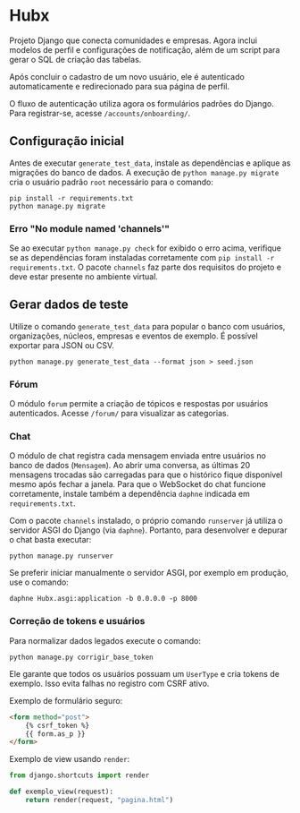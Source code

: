Hubx
====
Projeto Django que conecta comunidades e empresas. Agora inclui modelos de perfil
e configurações de notificação, além de um script para gerar o SQL de criação das
tabelas.

Após concluir o cadastro de um novo usuário, ele é autenticado automaticamente e
redirecionado para sua página de perfil.

O fluxo de autenticação utiliza agora os formulários padrões do Django. Para registrar-se, acesse `/accounts/onboarding/`.

Configuração inicial
--------------------
Antes de executar ``generate_test_data``, instale as dependências e aplique
as migrações do banco de dados. A execução de ``python manage.py migrate``
cria o usuário padrão ``root`` necessário para o comando:

```
pip install -r requirements.txt
python manage.py migrate
```

### Erro "No module named 'channels'"

Se ao executar ``python manage.py check`` for exibido o erro acima, verifique se
as dependências foram instaladas corretamente com ``pip install -r
requirements.txt``. O pacote ``channels`` faz parte dos requisitos do projeto e
deve estar presente no ambiente virtual.

Gerar dados de teste
--------------------
Utilize o comando ``generate_test_data`` para popular o banco com
usuários, organizações, núcleos, empresas e eventos de exemplo.
É possível exportar para JSON ou CSV.

```
python manage.py generate_test_data --format json > seed.json
```

### Fórum
O módulo `forum` permite a criação de tópicos e respostas por usuários autenticados. Acesse `/forum/` para visualizar as categorias.

### Chat
O módulo de chat registra cada mensagem enviada entre usuários no banco de dados
(`Mensagem`). Ao abrir uma conversa, as últimas 20 mensagens trocadas são
carregadas para que o histórico fique disponível mesmo após fechar a janela.
Para que o WebSocket do chat funcione corretamente, instale também a
dependência `daphne` indicada em `requirements.txt`.

Com o pacote `channels` instalado, o próprio comando `runserver` já utiliza o
servidor ASGI do Django (via `daphne`). Portanto, para desenvolver e depurar o
chat basta executar:

```
python manage.py runserver
```

Se preferir iniciar manualmente o servidor ASGI, por exemplo em produção, use
o comando:

```
daphne Hubx.asgi:application -b 0.0.0.0 -p 8000
```

### Correção de tokens e usuários
Para normalizar dados legados execute o comando:
```
python manage.py corrigir_base_token
```
Ele garante que todos os usuários possuam um `UserType` e cria tokens de exemplo. Isso evita falhas no registro com CSRF ativo.


Exemplo de formulário seguro:
```html
<form method="post">
    {% csrf_token %}
    {{ form.as_p }}
</form>
```


Exemplo de view usando `render`:
```python
from django.shortcuts import render

def exemplo_view(request):
    return render(request, "pagina.html")
```

